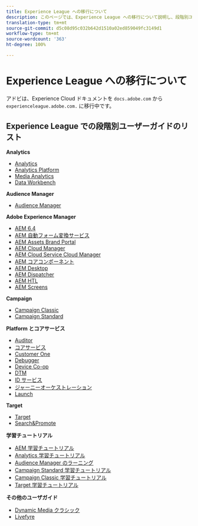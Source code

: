 ```yaml
---
title: Experience League への移行について
description: このページでは、Experience League への移行について説明し、段階別ユーザーガイドへのリンクのリストを記載しています。
translation-type: tm+mt
source-git-commit: d5c08d95c032b642d1510a02ed859049fc3149d1
workflow-type: tm+mt
source-wordcount: '363'
ht-degree: 100%

---
```



# Experience League への移行について

アドビは、Experience Cloud ドキュメントを `docs.adobe.com` から `experienceleague.adobe.com.` に移行中です。

## Experience League での段階別ユーザーガイドのリスト

**Analytics**

* [Analytics](https://docs.adobe.com/content/help/ja-JP/experience-cloud/user-guides/home.translate.html)
* [Analytics Platform](https://docs.adobe.com/content/help/ja-JP/experience-cloud/user-guides/home.translate.html)
* [Media Analytics](https://docs.adobe.com/content/help/ja-JP/experience-cloud/user-guides/home.translate.html)
* [Data Workbench](https://docs.adobe.com/content/help/ja-JP/experience-cloud/user-guides/home.translate.html)

**Audience Manager**

* [Audience Manager](https://docs.adobe.com/content/help/ja-JP/experience-cloud/user-guides/home.translate.html)

**Adobe Experience Manager**

* [AEM 6.4](https://docs.adobe.com/content/help/ja-JP/experience-cloud/user-guides/home.translate.html)
* [AEM 自動フォーム変換サービス](https://docs.adobe.com/content/help/ja-JP/experience-cloud/user-guides/home.translate.html)
* [AEM Assets Brand Portal](https://docs.adobe.com/content/help/ja-JP/experience-cloud/user-guides/home.translate.html)
* [AEM Cloud Manager](https://docs.adobe.com/content/help/ja-JP/experience-cloud/user-guides/home.translate.html)
* [AEM Cloud Service Cloud Manager](https://docs.adobe.com/content/help/ja-JP/experience-cloud/user-guides/home.translate.html)
* [AEM コアコンポーネント](https://docs.adobe.com/content/help/ja-JP/experience-cloud/user-guides/home.translate.html)
* [AEM Desktop](https://docs.adobe.com/content/help/ja-JP/experience-cloud/user-guides/home.translate.html)
* [AEM Dispatcher](https://docs.adobe.com/content/help/ja-JP/experience-cloud/user-guides/home.translate.html)
* [AEM HTL](https://docs.adobe.com/content/help/ja-JP/experience-cloud/user-guides/home.translate.html)
* [AEM Screens](https://docs.adobe.com/content/help/ja-JP/experience-cloud/user-guides/home.translate.html)

**Campaign**

* [Campaign Classic](https://docs.adobe.com/content/help/ja-JP/experience-cloud/user-guides/home.translate.html)
* [Campaign Standard](https://docs.adobe.com/content/help/ja-JP/experience-cloud/user-guides/home.translate.html)

**Platform とコアサービス**

* [Auditor](https://docs.adobe.com/content/help/ja-JP/experience-cloud/user-guides/home.translate.html)
* [コアサービス ](https://docs.adobe.com/content/help/ja-JP/experience-cloud/user-guides/home.translate.html)
* [Customer One](https://docs.adobe.com/content/help/ja-JP/experience-cloud/user-guides/home.translate.html)
* [Debugger](https://docs.adobe.com/content/help/ja-JP/experience-cloud/user-guides/home.translate.html)
* [Device Co-op](https://docs.adobe.com/content/help/ja-JP/experience-cloud/user-guides/home.translate.html)
* [DTM](https://docs.adobe.com/content/help/ja-JP/experience-cloud/user-guides/home.translate.html)
* [ID サービス](https://docs.adobe.com/content/help/ja-JP/experience-cloud/user-guides/home.translate.html)
* [ジャーニーオーケストレーション](https://docs.adobe.com/content/help/ja-JP/experience-cloud/user-guides/home.translate.html)
* [Launch](https://docs.adobe.com/content/help/ja-JP/experience-cloud/user-guides/home.translate.html)

**Target**

* [Target](https://docs.adobe.com/content/help/ja-JP/experience-cloud/user-guides/home.translate.html)
* [Search&amp;Promote](https://docs.adobe.com/content/help/ja-JP/experience-cloud/user-guides/home.translate.html)

**学習チュートリアル**

* [AEM 学習チュートリアル](https://docs.adobe.com/content/help/ja-JP/experience-cloud/user-guides/home.translate.html)
* [Analytics 学習チュートリアル](https://docs.adobe.com/content/help/ja-JP/experience-cloud/user-guides/home.translate.html)
* [Audience Manager のラーニング](https://docs.adobe.com/content/help/ja-JP/experience-cloud/user-guides/home.translate.html)
* [Campaign Standard 学習チュートリアル](https://docs.adobe.com/content/help/ja-JP/experience-cloud/user-guides/home.translate.html)
* [Campaign Classic 学習チュートリアル](https://docs.adobe.com/content/help/ja-JP/experience-cloud/user-guides/home.translate.html)
* [Target 学習チュートリアル](https://docs.adobe.com/content/help/ja-JP/experience-cloud/user-guides/home.translate.html)

**その他のユーザガイド**

* [Dynamic Media クラシック](https://docs.adobe.com/content/help/ja-JP/experience-cloud/user-guides/home.translate.html)
* [Livefyre](https://docs.adobe.com/content/help/ja-JP/experience-cloud/user-guides/home.translate.html)
